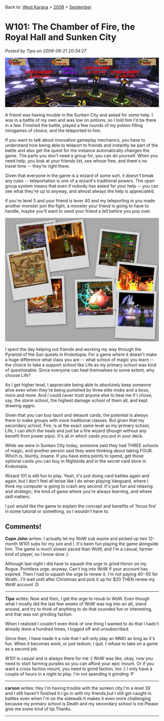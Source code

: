 Back to: [West Karana](/posts/westkarana.md) > [2008](/posts/2008/westkarana.md) > [September](./westkarana.md)
# W101: The Chamber of Fire, the Royal Hall and Sunken City

*Posted by Tipa on 2008-09-21 20:34:27*

![](../../../uploads/2008/09/wizardgraphicalclient-2008-09-21-17-39-05-38.jpg "wizardgraphicalclient-2008-09-21-17-39-05-38")

A friend was having trouble in the Sunken City and asked for some help. I was in a battle of my own and was low on potions, so I told him I'd be there in a few. Finished the battle, played a few rounds of my potion-filling minigames of choice, and the teleported to him.

If you want to talk about innovative gameplay mechanics, you have to understand how being able to teleport to friends and instantly be part of the battle and also get the quest for the instance automatically changes the game. The parts you don't need a group for, you can do yourself. When you need help, you look at your friends list, see whose free, and there's no travel time -- they're right there.

Given that everyone in the game is a wizard of some sort, it doesn't break any rules -- teleportation is one of a wizard's traditional powers. The open group system means that even if nobody has asked for your help -- you can see what they're up to anyway, and almost always the help is appreciated.

if you're level 5 and your friend is lever 40 and my teleporting in you made another monster join the fight, a monster your friend is going to have to handle, maybe you'll want to send your friend a tell before you pop over.

![](../../../uploads/2008/09/collage4.jpg "collage4")

I spent the day helping out friends and working my way through the Pyramid of the Sun quests in Krokotopia. For a game where it doesn't make a huge difference what class you are -- what school of magic you learn -- the choice to take a support school like Life as my primary school was kind of questionable. Since everyone can heal themselves to some extent, why choose Life?

As I get higher level, I appreciate being able to absolutely keep someone alive even when they're being punished by three elite mobs and a boss, more and more. And I could never trust anyone else to heal me if I chose, say, the storm school, the highest damage school of them all, and kept drawing aggro.

Given that you can buy taunt and detaunt cards, the potential is always there to make groups with more traditional classes. But given that my secondary school, Fire, is at the exact same level as my primary school, Life, I can ditch the heals and just be a fire wizard (though without any benefit from power pips). It's all in which cards you put in your deck.

While we were in Sunken City today, someone said they had THREE schools of magic, and another person said they were thinking about taking FOUR. Which is, bluntly, insane. If you have extra points to spend, get those optional cards you can buy in Nightside and in the secret card store in Krokotopia.

Wizard 101 is still fun to play. Yeah, it's just doing card battles again and again, but I don't feel all tense like I do when playing Vanguard, where I think my computer is going to crash any second. It's just fun and relaxing and strategic; the kind of game where you're always learning, and where skill matters.

I just would like the game to explain the concept and benefits of 'focus fire' in some tutorial or something, so I wouldn't have to.

## Comments!

**Capn John** writes: I actually let my WoW sub expire and picked up two 12-month W101 subs for my son and I. It's been fun playing the game alongside him. The game is much slower paced than WoW, and I'm a casual, farmer kind of player, so I know slow ;)

Although last night I did have to squash the urge to grind Honor on my Rogue. Pointless urge, anyway. Can't log into WoW if your account has expired. Then I had to squash the urge to renew it. I'm not paying $40-$50 for Wrath...I'll wait until after Christmas and pick it up for $20 THEN renew my WoW account :D

---

**Tipa** writes: Now and then, I get the urge to resub to WoW. Even though what I mostly did the last few weeks of WoW was log into an alt, stand around, and try to think of anything to do that sounded fun or interesting, and that was not grinding faction.

When I realized I couldn't even think of one thing I wanted to do that I hadn't already done a hundred times, I logged off and unsubscribed.

Since then, I have made it a rule that I will only play an MMO as long as it's fun. When it becomes work, or just tedium, I quit. I refuse to take on a game as a second job.

W101 is casual and is always there for me :) WoW was like, okay, now you need to start farming purples so you can afford your epic mount. Or if you want a cross faction mount, you need to grind faction, too :) I only have a couple of hours in a night to play. I'm not spending it grinding :P

---

**carson** writes: Hey I'm having trouble with the sunken city.I'm a level 39 and I still haven't finished it.I go in with my friends,but I still get caught in battles even when I'm on the sidewalk.It makes it even more challenging because my primary school is Death and my secondary school is ice.Please give me some kind of tip.Thanks.

---

